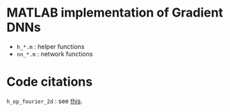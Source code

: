 # MATLAB implementation of Gradient DNNs

- `h_*.m` : helper functions
- `nn_*.m` : network functions

# Code citations

`h_op_fourier_2d` : see [this](https://github.com/Comp-Foundations-and-Barriers-of-AI/firenet/blob/main/matlab/cil_op_fourier_2d.m).
